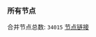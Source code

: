 ### 所有节点
合并节点总数: `34015`
[节点链接](https://github.com/qjlxg/586/raw/refs/heads/master/sub/sub_merge_base64.txt)


